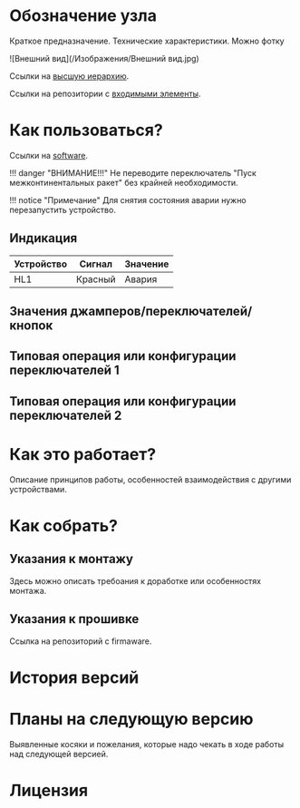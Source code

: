 # Обозначение узла

Краткое предназначение.
Технические характеристики.
Можно фотку

![Внешний вид](/Изображения/Внешний вид.jpg)

Ссылки на [высшую иерархию](https://www.google.com).

Ссылки на репозитории с [входимыми элементы](https://www.google.com).

# Как пользоваться?

Ссылки на [software](https://www.google.com).

!!! danger "ВНИМАНИЕ!!!"
    Не переводите переключатель "Пуск межконтинентальных ракет" без крайней необходимости.

!!! notice "Примечание"
    Для снятия состояния аварии нужно перезапустить устройство.


## Индикация

|Устройство		   |Сигнал		 |Значение         |
|--------------- |-----------|-----------------|
|HL1			       |Красный	   |Авария           |


## Значения джамперов/переключателей/кнопок
## Типовая операция или конфигурации переключателей 1
## Типовая операция или конфигурации переключателей 2

# Как это работает?
Описание принципов работы, особенностей взаимодействия с другими устройствами.

# Как собрать?

## Указания к монтажу
Здесь можно описать требоания к доработке или особенностях монтажа.

## Указания к прошивке
Ссылка на репозиторий с firmaware.

# История версий

# Планы на следующую версию

Выявленные косяки и пожелания, которые надо чекать в ходе работы над следующей версией.

# Лицензия
